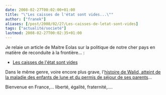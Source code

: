 ```yaml
---
date: 2008-02-27T00:02:00+01:00
title: "\"Les caisses de l'état sont vides...\""
author: ["franek"]
aliases: [/post/2008/02/27/Les-caisses-de-letat-sont-vides]
tags: ["actualité/societé"]
lastmod: 2008-02-27T00:02:35+01:00
---
```

Je relaie un article de Maitre Eolas sur la politique de notre cher pays en matière de reconduite à la frontière... :

- [Les caisses de l'état sont vides](http://www.maitre-eolas.fr/2008/02/20/872-les-caisses-de-l-etat-sont-vides-c-est-la-faute-des-etrangers)

Dans le même genre, voire encore plus grave, l'[histoire de Walid, atteint de la maladie des enfants de lune et du permis de séjour de ses parents](http://www.educationsansfrontieres.org/?article11612)...

Bienvenue en France,... liberté, égalité, fraternité,....
